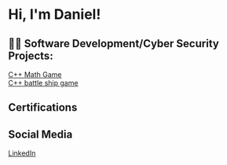 <h1>Hi, I'm Daniel!

<h2>👨‍💻 Software Development/Cyber Security Projects:</h2>
<a href="https://replit.com/@danieltheo00/mathgame">C++ Math Game</a><br>
<a href="https://replit.com/@danieltheo00/battleshipgame#main.cpp">C++ battle ship game</a>

<h2> Certifications </h2>

<h2>Social Media</h2>
<p><a href="https://www.linkedin.com/in/daniel-rodriguez-b88a7b222/" target="_blank">LinkedIn</a><p/>
